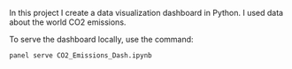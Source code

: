 In this project I create a data visualization dashboard in Python. 
I used data about the world CO2 emissions.

To serve the dashboard locally, use the command:
```
panel serve CO2_Emissions_Dash.ipynb
```
